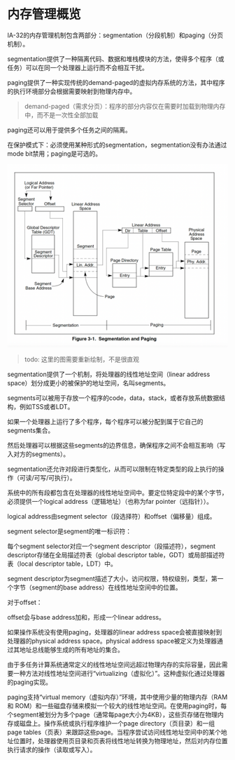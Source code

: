 # 内存管理概览

IA-32的内存管理机制包含两部分：segmentation（分段机制）和paging（分页机制）。

segmentation提供了一种隔离代码、数据和堆栈模块的方法，使得多个程序（或任务）可以在同一个处理器上运行而不会相互干扰。

paging提供了一种实现传统的demand-paged的虚拟内存系统的方法，其中程序的执行环境部分会根据需要映射到物理内存中。

> demand-paged（需求分页）：程序的部分内容仅在需要时加载到物理内存中，而不是一次性全部加载

paging还可以用于提供多个任务之间的隔离。

在保护模式下：必须使用某种形式的segmentation，segmentation没有办法通过mode bit禁用；paging是可选的。

![](/static/images/2501/p022.png)

> todo: 这里的图需要重新绘制，不是很直观

segmentation提供了一个机制，将处理器的线性地址空间（linear address space）划分成更小的被保护的地址空间，名叫segments。

segments可以被用于存放一个程序的code，data，stack，或者存放系统数据结构，例如TSS或者LDT。

如果一个处理器上运行了多个程序，每个程序可以被分配到属于它自己的segments集合。

然后处理器可以根据这些segments的边界信息，确保程序之间不会相互影响（写入对方的segments）。

segmentation还允许对段进行类型化，从而可以限制在特定类型的段上执行的操作（可读/可写/可执行）。

系统中的所有段都包含在处理器的线性地址空间中。要定位特定段中的某个字节，必须提供一个logical address（逻辑地址）（也称为far pointer（远指针））。

logical address由segment selector（段选择符）和offset（偏移量）组成。

segment selector是segment的唯一标识符：

每个segment selector对应一个segment descriptor（段描述符），segment descriptor存储在全局描述符表（global descriptor table，GDT）或局部描述符表（local descriptor table，LDT）中。

segment descriptor为segment描述了大小，访问权限，特权级别，类型，第一个字节（segment的base address）在线性地址空间中的位置。

对于offset：

offset会与base address加和，形成一个linear address。

如果操作系统没有使用paging，处理器的linear address space会被直接映射到处理器的physical address space。physical address space被定义为处理器通过其地址总线能够生成的所有地址的集合。

由于多任务计算系统通常定义的线性地址空间远超过物理内存的实际容量，因此需要一种方法对线性地址空间进行“virtualizing（虚拟化）”。这种虚拟化通过处理器的paging实现。

paging支持“virtual memory（虚拟内存）”环境，其中使用少量的物理内存（RAM 和 ROM）和一些磁盘存储来模拟一个较大的线性地址空间。在使用paging时，每个segment被划分为多个page（通常每page大小为4KB），这些页存储在物理内存或磁盘上。操作系统或执行程序维护一个page directory（页目录）和一组page tables（页表）来跟踪这些page。当程序尝试访问线性地址空间中的某个地址位置时，处理器使用页目录和页表将线性地址转换为物理地址，然后对内存位置执行请求的操作（读取或写入）。

